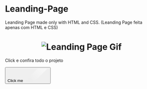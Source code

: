 # Leanding-Page
Leanding Page made only with HTML and CSS. (Leanding Page feita apenas com HTML e CSS)
 <h1 align="center"> 
  <img alt="Leanding Page Gif" title="#shift_alt" src="./assets/leading.gif" />
</h1>

<p>Click e confira todo o projeto </p> <a href="https://luiszkm.github.io/Leanding-Page/" target="_blank"><button>
  Click me
  <svg width="79" height="46" viewBox="0 0 79 46" fill="none" xmlns="http://www.w3.org/2000/svg">
  <g filter="url(#filter0_f_618_1123)">
    <path d="M42.9 2H76.5L34.5 44H2L42.9 2Z" fill="url(#paint0_linear_618_1123)"/>
  </g>
  <defs>
    <filter id="filter0_f_618_1123" x="0" y="0" width="78.5" height="46" filterUnits="userSpaceOnUse" color-interpolation-filters="sRGB">
      <feFlood flood-opacity="0" result="BackgroundImageFix"/>
      <feBlend mode="normal" in="SourceGraphic" in2="BackgroundImageFix" result="shape"/>
      <feGaussianBlur stdDeviation="1" result="effect1_foregroundBlur_618_1123"/>
    </filter>
    <linearGradient id="paint0_linear_618_1123" x1="76.5" y1="2.00002" x2="34.5" y2="44" gradientUnits="userSpaceOnUse">
      <stop stop-color="white" stop-opacity="0.6"/>
      <stop offset="1" stop-color="white" stop-opacity="0.05"/>
    </linearGradient>
  </defs>
</svg>
</button></a>
